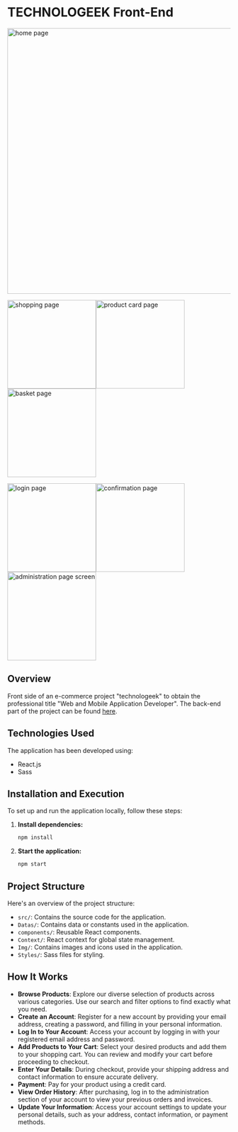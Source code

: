 # TECHNOLOGEEK Front-End

<img src="https://i.imgur.com/USNaCoN.png" alt="home page" width="600" height="auto">
 
<img src="https://i.imgur.com/EYkaC18.png" alt="shopping page" width="200" height="auto"><img src="https://i.imgur.com/UTdR7Ey.png" alt="product card page" width="200" height="auto"><img src="https://i.imgur.com/IvvSTfT.png" alt="basket page" width="200" height="auto">

<img src="https://i.imgur.com/iaFI1tl.png" alt="login page" width="200" height="auto"><img src="https://i.imgur.com/L1udMij.png" alt="confirmation page" width="200" height="auto"><img src="https://i.imgur.com/f2hn6ar.png" alt="administration page screen" width="200" height="auto"/>  

## Overview
 Front side of an e-commerce project "technologeek" to obtain the professional title "Web and Mobile Application Developer". The back-end part of the project can be found [here](https://github.com/David-Chazoule/e-shop-back).

## Technologies Used

The application has been developed using:
- React.js
- Sass

## Installation and Execution

To set up and run the application locally, follow these steps:

1. **Install dependencies:**

    ```bash
    npm install
    ```

2. **Start the application:**

    ```bash
    npm start
    ```

## Project Structure

Here's an overview of the project structure:

- `src/`: Contains the source code for the application.
- `Datas/`: Contains data or constants used in the application.
- `components/`: Reusable React components.
- `Context/`: React context for global state management.
- `Img/`: Contains images and icons used in the application.
- `Styles/`: Sass files for styling.

## How It Works

- **Browse Products**: Explore our diverse selection of products across various categories. Use our search and filter options to find exactly what you need.
- **Create an Account**: Register for a new account by providing your email address, creating a password, and filling in your personal information.
- **Log In to Your Account**: Access your account by logging in with your registered email address and password.
- **Add Products to Your Cart**: Select your desired products and add them to your shopping cart. You can review and modify your cart before proceeding to checkout.
- **Enter Your Details**: During checkout, provide your shipping address and contact information to ensure accurate delivery.
- **Payment**: Pay for your product using a credit card.
- **View Order History**: After purchasing, log in to the administration section of your account to view your previous orders and invoices.
- **Update Your Information**: Access your account settings to update your personal details, such as your address, contact information, or payment methods.
